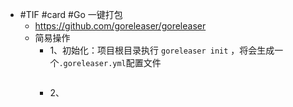 - #TIF #card #Go 一键打包
	- https://github.com/goreleaser/goreleaser
	- 简易操作
		- 1、初始化：项目根目录执行 `goreleaser init` ，将会生成一个`.goreleaser.yml`配置文件
		  ```
		  ```
		- 2、